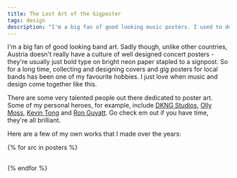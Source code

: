 ```yaml
---
title: The Lost Art of the Gigposter
tags: design
description: "I'm a big fan of good looking music posters. I used to do them myself back when I was in school, and my living room still features some of my favourite designs."
---
```


I'm a big fan of good looking band art. Sadly though, unlike other countries, Austria doesn't really have a culture of well designed concert posters - they're usually just bold type on bright neon paper stapled to a signpost. So for a long time, collecting and designing covers and gig posters for local bands has been one of my favourite hobbies. I just love when music and design come together like this.

There are some very talented people out there dedicated to poster art. Some of my personal heroes, for example, include [DKNG Studios](http://www.dkngstudios.com/work/gig-posters/), [Olly Moss](http://ollymoss.com), [Kevin Tong](http://tragicsunshine.com/band_posters/) and [Ron Guyatt](http://www.ronguyatt.com/). Go check em out if you have time, they're all brilliant.

Here are a few of my own works that I made over the years:

{% for src in posters %}
<figure>
    <img src="src" style="border:1px solid #EAEAEA" alt="">
</figure>
{% endfor %}